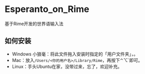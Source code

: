 # Esperanto_on_Rime
基于Rime开发的世界语输入法

## 如何安装
 - Windows 小狼毫：将此文件拖入安装时指定的「用户文件夹」，。
 - Mac：放入`/Users/<你的用户名>/Library/Rime`，再按下⌃⌥`即可。
 - Linux：手头Ubuntu在家，没带过来，忘了，欢迎补充。
